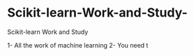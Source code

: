 # Scikit-learn-Work-and-Study-
Scikit-learn Work and Study 

1- All the work of machine learning
2- You need t
